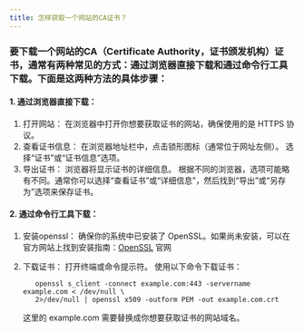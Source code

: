 ```yaml
---
title: 怎样获取一个网站的CA证书？
---
```


### 要下载一个网站的CA（Certificate Authority，证书颁发机构）证书，通常有两种常见的方式：通过浏览器直接下载和通过命令行工具下载。下面是这两种方法的具体步骤：

#### 1. 通过浏览器直接下载：

1. 打开网站：
   在浏览器中打开你想要获取证书的网站，确保使用的是 HTTPS 协议。
2. 查看证书信息：
   在浏览器地址栏中，点击锁形图标（通常位于网址左侧）。
   选择“证书”或“证书信息”选项。
3. 导出证书：
   浏览器将显示证书的详细信息。
   根据不同的浏览器，选项可能略有不同。通常你可以选择“查看证书”或“详细信息”，然后找到“导出”或“另存为”选项来保存证书。

#### 2. 通过命令行工具下载：

1. 安装openssl：
   确保你的系统中已安装了 OpenSSL。如果尚未安装，可以在官方网站上找到安装指南：[OpenSSL](https://openssl-library.org/) 官网
2. 下载证书：
   打开终端或命令提示符。
   使用以下命令下载证书：

   ~~~shell
      openssl s_client -connect example.com:443 -servername example.com < /dev/null \
      2>/dev/null | openssl x509 -outform PEM -out example.com.crt
   ~~~

   这里的 example.com 需要替换成你想要获取证书的网站域名。